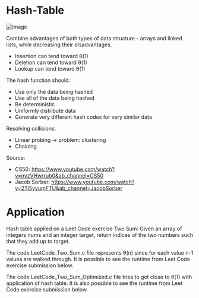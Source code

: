 # Hash-Table

![image](https://github.com/carologata/Hash-Table/assets/105884639/8d9d6a70-5ace-4ec3-b9ce-642919c2638d)

Combine advantages of both types of data structure - arrays and linked lists, while decreasing their disadvantages.

- Insertion can tend toward θ(1)
- Deletion can tend toward θ(1)
- Lookup can tend toward θ(1)

The hash function should:
 - Use only the data being hashed
 - Use all of the data being hashed
 - Be deterministic
 - Uniformly distribute data
 - Generate very different hash codes for very similar data

Resolving collisions:
 - Linear probing -> problem: clustering
 - Chaining

Source:
 - CS50: https://www.youtube.com/watch?v=nvzVHwrrub0&ab_channel=CS50
 - Jacob Sorber: https://www.youtube.com/watch?v=2Ti5yvumFTU&ab_channel=JacobSorber

# Application

Hash table applied on a Leet Code exercise Two Sum:
Given an array of integers nums and an integer target, return indices of the two numbers such that they add up to target.

The code LeetCode_Two_Sum.c file represents θ(n) since for each value n-1 values are walked through.
It is possible to see the runtime from Leet Code exercise submission below.

The code LeetCode_Two_Sum_Optimized.c file tries to get close to θ(1) with application of hash table.
It is also possible to see the runtime from Leet Code exercise submission below.

